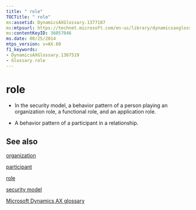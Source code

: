 ```yaml
---
title: " role"
TOCTitle: " role"
ms:assetid: DynamicsAXGlossary.1377187
ms:mtpsurl: https://technet.microsoft.com/en-us/library/dynamicsaxglossary.1377187(v=AX.60)
ms:contentKeyID: 36057046
ms.date: 08/25/2014
mtps_version: v=AX.60
f1_keywords:
- DynamicsAXGlossary.1367519
- Glossary.role
---
```


# role

  - In the security model, a behavior pattern of a person playing an organization role, a functional role, and an application role.

  - A behavior pattern of a participant in a relationship.

## See also

[organization](organization.md)

[participant](participant.md)

[role](role.md)

[security model](security-model.md)

[Microsoft Dynamics AX glossary](glossary/microsoft-dynamics-ax-glossary.md)

  


